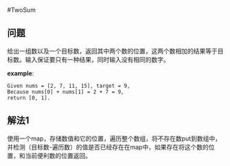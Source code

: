 #TwoSum
## 问题

给出一组数以及一个目标数，返回其中两个数的位置，这两个数相加的结果等于目标数。输入保证要只有一种结果，同时输入没有相同的数字。

**example**:

	Given nums = [2, 7, 11, 15], target = 9,	
	Because nums[0] + nums[1] = 2 + 7 = 9,
	return [0, 1].
	
## 解法1

使用一个map，存储数值和它的位置，遍历整个数组，将不存在数put到数组中，并检测（目标数-遍历数）的值是否已经存在在map中，如果存在将这个数的位置，和当前便利数的位置返回。
 